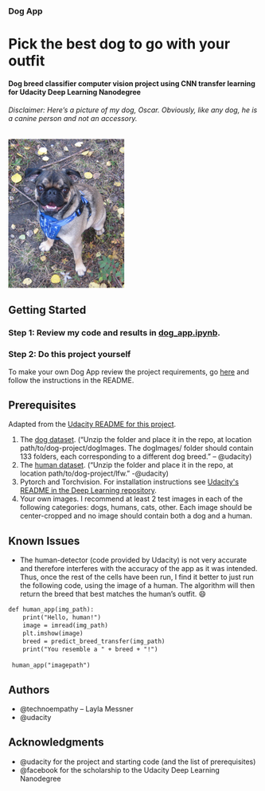### Dog App
# Pick the best dog to go with your outfit

#### Dog breed classifier computer vision project using CNN transfer learning for Udacity Deep Learning Nanodegree

###### Disclaimer: Here’s a picture of my dog, Oscar. Obviously, like any dog, he is a canine person and not an accessory.  

![My dog, Oscar is a Pug/Boston terrier](/Osc.jpg "Title")

## Getting Started
### Step 1: Review my code and results in [dog_app.ipynb](https://github.com/technoempathy/dog-app/blob/master/dog_app.ipynb "Title").

### Step 2: Do this project yourself
To make your own Dog App review the project requirements, go [here](https://github.com/udacity/deep-learning-v2-pytorch/tree/master/project-dog-classification "Title") and follow the instructions in the README.

## Prerequisites
Adapted from the [Udacity README for this project](https://github.com/udacity/deep-learning-v2-pytorch/tree/master/project-dog-classification "Title").
1.	The [dog dataset](https://s3-us-west-1.amazonaws.com/udacity-aind/dog-project/dogImages.zip "title"). (“Unzip the folder and place it in the repo, at location path/to/dog-project/dogImages. The dogImages/ folder should contain 133 folders, each corresponding to a different dog breed.” – @udacity)
2.	The [human dataset](http://vis-www.cs.umass.edu/lfw/lfw.tgz "Title"). (“Unzip the folder and place it in the repo, at location path/to/dog-project/lfw.” -@udacity) 
3.	Pytorch and Torchvision. For installation instructions see [Udacity's README in the Deep Learning repository](https://github.com/udacity/deep-learning-v2-pytorch "Title").
4.	Your own images. I recommend at least 2 test images in each of the following categories: dogs, humans, cats, other. Each image should be center-cropped and no image should contain both a dog and a human.

## Known Issues
* The human-detector (code provided by Udacity) is not very accurate and therefore interferes with the accuracy of the app as it was intended. Thus, once the rest of the cells have been run, I find it better to just run the following code, using the image of a human. The algorithm will then return the breed that best matches the human’s outfit. :smile:

```
def human_app(img_path):
    print("Hello, human!")
    image = imread(img_path)
    plt.imshow(image)
    breed = predict_breed_transfer(img_path)
    print("You resemble a " + breed + "!")
 
 human_app("imagepath")
 ```

## Authors
-	@technoempathy – Layla Messner 
-	@udacity

## Acknowledgments
-	@udacity for the project and starting code (and the list of prerequisites)
-	@facebook for the scholarship to the Udacity Deep Learning Nanodegree
